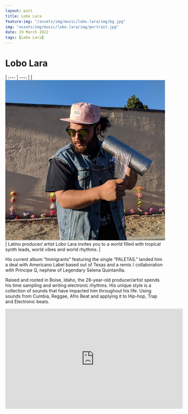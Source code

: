 ```yaml
---
layout: post
title: Lobo Lara
feature-img: "/assets/img/music/lobo.lara/img/bg.jpg"
img: "assets/img/music/lobo.lara/img/portrait.jpg"
date: 19 March 2022
tags: [Lobo Lara]
---
```


# Lobo Lara

| :--- | ---: |
| ![](/assets/img/music/lobo.lara/img/portrait.jpg) | Latino producer/ artist Lobo Lara invites you to a world filled with tropical synth leads, world vibes and world rhythms. |

His current album “Immigrants” featuring the single “PALETAS.” landed him a deal with Americano Label based out of Texas and a remix / collaboration with Principe Q, nephew of Legendary Selena Quintanilla.

Raised and rooted in Boise, Idaho, the 28-year-old producer/artist spends his time sampling and writing electronic rhythms. His unique style is a collection of sounds that have impacted him throughout his life. Using sounds from Cumbia, Reggae, Afro Beat and applying it to Hip-hop, Trap and Electronic beats.

<iframe width="560" height="315" src="https://www.youtube.com/embed/cD-CGbjA9RI" title="YouTube video player" frameborder="0" allow="accelerometer; autoplay; clipboard-write; encrypted-media; gyroscope; picture-in-picture" allowfullscreen></iframe>
